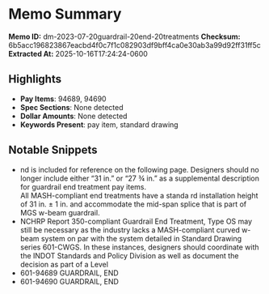 # Memo Summary

**Memo ID:** dm-2023-07-20guardrail-20end-20treatments
**Checksum:** 6b5acc196823867eacbd4f0c7f1c082903df9bff4ca0e30ab3a99d92ff31ff5c
**Extracted At:** 2025-10-16T17:24:24-0600

## Highlights
- **Pay Items**: 94689, 94690
- **Spec Sections**: None detected
- **Dollar Amounts**: None detected
- **Keywords Present**: pay item, standard drawing

## Notable Snippets
- nd is included for reference on the 
following page. 
 Designers should no longer include either “31 in.” or “27 ¾ in.”  as a supplemental description for 
guardrail end treatment pay items.   
 All MASH-compliant end treatments have a standa rd installation height of 31 in. ± 1 in. and 
accommodate the mid-span splice that is part of MGS w-beam guardrail.
- NCHRP Report 350-compliant Guardrail 
End Treatment, Type OS may still be necessary as the industry lacks a MASH-compliant curved w-beam system on par with the system detailed in Standard Drawing series 601-CWGS.  In these instances, designers should coordinate with the INDOT Standards and Policy Division as well as 
document the decision as part of a Level
- 601-94689   GUARDRAIL, END
- 601-94690   GUARDRAIL, END